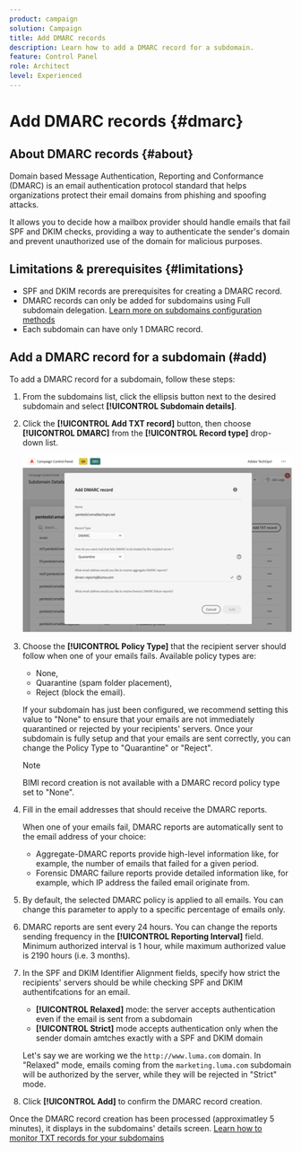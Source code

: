 ```yaml
---
product: campaign
solution: Campaign 
title: Add DMARC records
description: Learn how to add a DMARC record for a subdomain.
feature: Control Panel
role: Architect
level: Experienced
---
```


# Add DMARC records {#dmarc}

## About DMARC records {#about}

Domain based Message Authentication, Reporting and Conformance (DMARC) is an email authentication protocol standard that helps organizations protect their email domains from phishing and spoofing attacks.

It allows you to decide how a mailbox provider should handle emails that fail SPF and DKIM checks, providing a way to authenticate the sender's domain and prevent unauthorized use of the domain for malicious purposes.

## Limitations & prerequisites {#limitations}

* SPF and DKIM records are prerequisites for creating a DMARC record.
* DMARC records can only be added for subdomains using Full subdomain delegation. [Learn more on subdomains configuration methods](subdomains-branding.md#subdomain-delegation-methods)
* Each subdomain can have only 1 DMARC record.

## Add a DMARC record for a subdomain (#add)

To add a DMARC record for a subdomain, follow these steps:

1. From the subdomains list, click the ellipsis button next to the desired subdomain and select **[!UICONTROL Subdomain details]**.

1. Click the **[!UICONTROL Add TXT record]** button, then choose **[!UICONTROL DMARC]** from the **[!UICONTROL Record type]** drop-down list.

    ![](assets/dmarc-add.png)

1. Choose the **[!UICONTROL Policy Type]** that the recipient server should follow when one of your emails fails. Available policy types are:

    * None,
    * Quarantine (spam folder placement),
    * Reject (block the email).

    If your subdomain has just been configured, we recommend setting this value to "None" to ensure that your emails are not immediately quarantined or rejected by your recipients' servers. Once your subdomain is fully setup and that your emails are sent correctly, you can change the Policy Type to "Quarantine" or "Reject".

    >[!NOTE]
    >
    > BIMI record creation is not available with a DMARC record policy type set to "None".

1. Fill in the email addresses that should receive the DMARC reports.

    When one of your emails fail, DMARC reports are automatically sent to the email address of your choice:

    * Aggregate-DMARC reports provide high-level information like, for example, the number of emails that failed for a given period.
    * Forensic DMARC failure reports provide detailed information like, for example, which IP address the failed email originate from.

1. By default, the selected DMARC policy is applied to all emails. You can change this parameter to apply to a specific percentage of emails only.

1. DMARC reports are sent every 24 hours. You can change the reports sending frequency in the **[!UICONTROL Reporting Interval]** field. Minimum authorized interval is 1 hour, while maximum authorized value is 2190 hours (i.e. 3 months).

1. In the SPF and DKIM Identifier Alignment fields, specify how strict the recipients' servers should be while checking SPF and DKIM authentifcations for an email.

    * **[!UICONTROL Relaxed]** mode: the server accepts authentication even if the email is sent from a subdomain
    * **[!UICONTROL Strict]** mode accepts authentication only when the sender domain amtches exactly with a SPF and DKIM domain

    Let's say we are working we the `http://www.luma.com` domain. In "Relaxed" mode, emails coming from the `marketing.luma.com` subdomain will be authorized by the server, while they will be rejected in "Strict" mode.

1. Click **[!UICONTROL Add]** to confirm the DMARC record creation. 

Once the DMARC record creation has been processed (approximatley 5 minutes), it displays in the subdomains' details screen. [Learn how to monitor TXT records for your subdomains](gs-txt-records.md#monitor)